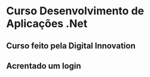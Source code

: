 # Curso Desenvolvimento de Aplicações .Net

## Curso feito pela Digital Innovation

## Acrentado um login

